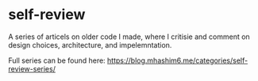 # self-review
A series of articels on older code I made, where I critisie and comment on design choices, architecture, and impelemntation.

Full series can be found here: https://blog.mhashim6.me/categories/self-review-series/
